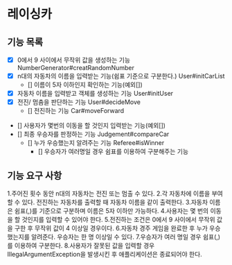 # 레이싱카

## 기능 목록
- [x] 0에서 9 사이에서 무작위 값을 생성하는 기능 NumberGenerator#creatRandomNumber
- [x] n대의 자동차의 이름을 입력받는 기능(쉼표 기준으로 구분한다.) User#initCarList
  - [] 이름이 5자 이하인지 확인하는 기능(예외[])
- [x] 자동차 이름을 입력받고 객체를 생성하는 기능 User#initUser 
- [x] 전진/ 멈춤을 판단하는 기능 User#decideMove
    - [] 전진하는 기능 Car#moveForward
- [] 사용자가 몇번의 이동을 할 것인지 입력받는 기능(예외[])
- [] 최종 우승자를 판정하는 기능 Judgement#compareCar
    - [] 누가 우승했는지 알려주는 기능 Referee#isWinner
      - [] 우승자가 여러명일 경우 쉼표를 이용하여 구분해주는 기능




## 기능 요구 사항
1.주어진 횟수 동안 n대의 자동차는 전진 또는 멈출 수 있다.
2.각 자동차에 이름을 부여할 수 있다. 전진하는 자동차를 출력할 때 자동차 이름을 같이 출력한다.
3.자동차 이름은 쉼표(,)를 기준으로 구분하며 이름은 5자 이하만 가능하다.
4.사용자는 몇 번의 이동을 할 것인지를 입력할 수 있어야 한다.
5.전진하는 조건은 0에서 9 사이에서 무작위 값을 구한 후 무작위 값이 4 이상일 경우이다.
6.자동차 경주 게임을 완료한 후 누가 우승했는지를 알려준다. 우승자는 한 명 이상일 수 있다.
7.우승자가 여러 명일 경우 쉼표(,)를 이용하여 구분한다.
8.사용자가 잘못된 값을 입력할 경우 IllegalArgumentException을 발생시킨 후 애플리케이션은 종료되어야 한다.